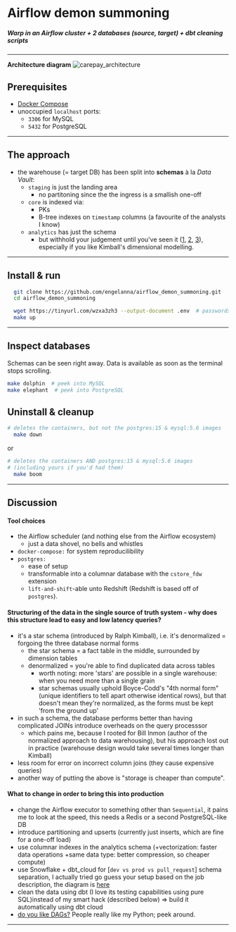 # Airflow demon summoning
##### Warp in an Airflow cluster + 2 databases (source, target) + dbt cleaning scripts
<hr>

**Architecture diagram**
![carepay_architecture](https://github.com/engelanna/airflow_demon_summoning/assets/13955209/f5bed081-633e-4d2b-8221-d07eaece26ad)

## Prerequisites
- [Docker Compose](https://docs.docker.com/compose/install/)
- unoccupied `localhost` ports:
  - `3306` for MySQL
  - `5432` for PostgreSQL
<hr>

## The approach
- the warehouse (= target DB) has been split into **schemas** à la _Data Vault_:
  - `staging` is just the landing area
    - no partitoning since the the ingress is a smallish one-off
  - `core` is indexed via:
    - PKs
    - B-tree indexes on `timestamp` columns (a favourite of the analysts I know)
  - `analytics` has just the schema
    - but withhold your judgement until you've seen it ([1](https://github.com/engelanna/airflow_demon_summoning/blob/main/scripts/postgres/007_create_analytics_schema_standard_dimensions.sql), [2](https://github.com/engelanna/airflow_demon_summoning/blob/main/scripts/postgres/008_create_analytics_schema_activity_tables.sql), [3](https://github.com/engelanna/airflow_demon_summoning/blob/main/scripts/postgres/009_create_analytics_schema_shared_dimensions.sql)), especially if you like Kimball's dimensional modelling.
<hr>


## Install & run
```bash
  git clone https://github.com/engelanna/airflow_demon_summoning.git
  cd airflow_demon_summoning

  wget https://tinyurl.com/wzxa3zh3 --output-document .env  # passwords
  make up
```
<hr>

## Inspect databases

Schemas can be seen right away. Data is available as soon as the terminal stops scrolling.
```bash
make dolphin  # peek into MySQL
make elephant  # peek into PostgreSQL
```

## Uninstall & cleanup
```bash
# deletes the containers, but not the postgres:15 & mysql:5.6 images
  make down 
```
or
```bash
# deletes the containers AND postgres:15 & mysql:5.6 images
# (including yours if you'd had them)
  make boom
```
<hr>

## Discussion

#### Tool choices
  - the Airflow scheduler (and nothing else from the Airflow ecosystem)
    - just a data shovel, no bells and whistles
  - `docker-compose:` for system reproducilibility
  - `postgres:`
    - ease of setup
    - transformable into a columnar database with the `cstore_fdw` extension
    - `lift-and-shift`-able unto Redshift (Redshift is based off of `postgres`).

#### Structuring of the data in the single source of truth system - why does this structure lead to easy and low latency queries?
  - it's a star schema (introduced by Ralph Kimball), i.e. it's denormalized = forgoing the three database normal forms
    - the star schema = a fact table in the middle, surrounded by dimension tables
    - denormalized = you're able to find duplicated data across tables
      - worth noting: more 'stars' are possible in a single warehouse: when you need more than a single grain 
      - star schemas usually uphold Boyce-Codd's "4th normal form" (unique identifiers to tell apart otherwise identical rows), but that doesn't mean they're normalized, as the forms must be kept 'from the ground up'
  - in such a schema, the database performs better than having complicated JOINs introduce overheads on the query processsor
      - which pains me, because I rooted for Bill Inmon (author of the normalized approach to data warehousing), but his approach lost out in practice (warehouse design would take several times longer than Kimball)
  - less room for error on incorrect column joins (they cause expensive queries)
  - another way of putting the above is "storage is cheaper than compute".

#### What to change in order to bring this into production
  - change the Airflow executor to something other than `Sequential`, it pains me to look at the speed, this needs a Redis or a second PostgreSQL-like DB
  - introduce partitioning and upserts (currently just inserts, which are fine for a one-off load)
  - use columnar indexes in the analytics schema (+vectorization: faster data operations +same data type: better compression, so cheaper compute)
  - use Snowflake + dbt_cloud for [`dev vs prod vs pull_request`] schema separation, I actually tried go guess your setup based on the job description, the diagram is [here](https://github.com/engelanna/airflow_demon_summoning/assets/13955209/4cbdbe07-2b9a-468f-a183-b529fc42bcb5)
  - clean the data using dbt (I love its testing capabilities using pure SQL)instead of my smart hack (described below) => build it automatically using dbt cloud
  - [do you like DAGs?](https://pbs.twimg.com/media/Eo_sms-W8AI7gbL.jpg) People really like my Python; peek around.

<hr>
